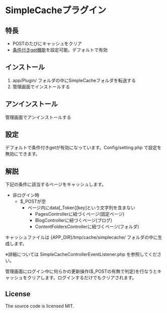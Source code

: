 # SimpleCacheプラグイン

## 特長

- POSTのたびにキャッシュをクリア
- [条件付きget機能](https://www.google.com/search?q=php+%E6%9D%A1%E4%BB%B6%E4%BB%98%E3%81%8Dget)を設定可能。デフォルトで有効

## インストール

1. app/Plugin/ フォルダの中にSimpleCacheフォルダを転送する
2. 管理画面でインストールする

## アンインストール

管理画面でアンインストールする

## 設定

デフォルトで条件付きgetが有効になっています。Config/setting.php で設定を無効にできます。

## 解説

下記の条件に該当するページをキャッシュします。

- 非ログイン時
  - $_POSTが空
    - ページ内にdata[_Token][key]という文字列を含まない
      -  PagesControllerに紐づくページ(固定ページ)
      -  BlogControllerに紐づくページ(ブログ)
      -  ContentFoldersControllerに紐づくページ(フォルダ)

キャッシュファイルは {APP_DIR}/tmp/cache/simplecache/ フォルダの中に生成します。

※詳細については SimpleCacheControllerEventListener.php を参照してください。

管理画面にログイン中に何らかの更新操作($_POSTの有無で判定)を行なうとキャッシュをクリアします。ログインするだけでもクリアされます。

## License
The source code is licensed MIT.

